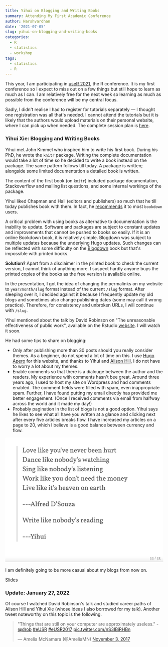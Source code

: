```yaml
---
title: Yihui on Blogging and Writing Books
summary: Attending My First Academic Conference
author: Harshvardhan
date: '2021-07-05'
slug: yihui-on-blogging-and-writing-books
categories:
  - R
  - statistics
  - workshop
tags:
  - statistics
  - R
---
```


This year, I am participating in [useR 2021](https://user2021.r-project.org), the R conference. It is my first conference so I expect to miss out on a few things but still hope to learn as much as I can. I am relatively free for the next week so learning as much as possible from the conference will be my central focus. 

Sadly, I didn't realise I had to register for tutorials separately — I thought one registration was all that's needed. I cannot attend the tutorials but it is likely that the authors would upload materials on their personal website, where I can pick up when needed. The complete session plan is [here](/docs/useR_2021_schedule.pdf).

### Yihui Xie: Blogging and Writing Books

Yihui met John Kimmel who inspired him to write his first book. During his PhD, he wrote the `knitr` package. Writing the complete documentation would take a lot of time so he decided to write a book instead on the package. The same pattern follows till today. A package is written; alongside some limited documentation a detailed book is written.

The content of the first book (on `knitr`) included package documentation, Stackoverflow and mailing list questions, and some internal workings of the package.

Yihui liked Chapman and Hall (editors and publishers) so much that he till today publishes book with them. In fact, he [recommends](https://yihui.org/en/2018/08/bookdown-crc/) it to most `bookdown` users.

A critical problem with using books as alternative to documentation is the inability to update. Software and packages are subject to constant updates and improvements that cannot be pushed to books so easily. If it is an online Bookdown book, it is relatively simple. Blogdown was subject to multiple updates because the underlying Hugo updates. Such changes can be reflected with some difficulty on the [Blogdown](https://bookdown.org/yihui/blogdown/) book but that's impossible with printed books. 

**Solution?** Apart from a disclaimer in the printed book to check the current version, I cannot think of anything more. I suspect hardly anyone buys the printed copies of the books as the free version is available online.

In the presentation, I got the idea of changing the permalinks on my website to `year/month/slug` format instead of the current `/slug` format. After sleeping over it, I decided against it because I frequently update my old blogs and sometimes also change publishing dates (some may call it wrong practice). Therefore, for consistency and unbroken URLs, I will continue with `/slug`.

Yihui mentioned about the talk by David Robinson on "The unreasonable effectiveness of public work", available on the Rstudio [website](https://www.rstudio.com/resources/rstudioconf-2019/the-unreasonable-effectiveness-of-public-work/). I will watch it soon.

He had some tips to share on blogging:

- Only after publishing more than 30 posts should you really consider themes. As a beginner, do not spend a lot of time on this. I use [Hugo Apero](https://github.com/hugo-apero/hugo-apero-docs) for this website, and thanks to Yihui and [Alison Hill](https://alison.rbind.io), I do not have to worry a lot about my themes.
- Enable comments so that there is a dialouge between the author and the readers. My experience with comments hasn't bee great. Around three years ago, I used to host my site on Wordpress and had comments enabled. The comment fields were filled with spam, even inappropriate spam. Further, I have found putting my email directly has provided me better engagement. (Once I received comments via email from halfway across the world and it made my day!)
- Probably pagination in the list of blogs is not a good option. Yihui says he likes to see what all have you written at a glance and clicking next after every five articles breaks flow. I have increased my articles on a page to 20, which I believe is a good balance between currency and flow.

![Key Message for Yihui's Talk](images/yihui.png)

I am definitely going to be more casual about my blogs from now on.

[Slides](https://slides.yihui.org/2021-useR-journey.html)

### Update: January 27, 2022

Of course I watched David Robinson's talk and studied career paths of Alison Hill and Yihui Xie (whose ideas I also borrowed for my talk). Another tweet noteworthy on this topic is the following.

<blockquote class="twitter-tweet"><p lang="en" dir="ltr">&quot;Things that are still on your computer are approximately useless.&quot; -<a href="https://twitter.com/drob?ref_src=twsrc%5Etfw">@drob</a> <a href="https://twitter.com/hashtag/eUSR?src=hash&amp;ref_src=twsrc%5Etfw">#eUSR</a> <a href="https://twitter.com/hashtag/eUSR2017?src=hash&amp;ref_src=twsrc%5Etfw">#eUSR2017</a> <a href="https://t.co/nS3IBiRHBn">pic.twitter.com/nS3IBiRHBn</a></p>&mdash; Amelia McNamara (@AmeliaMN) <a href="https://twitter.com/AmeliaMN/status/926509282874585089?ref_src=twsrc%5Etfw">November 3, 2017</a></blockquote> <script async src="https://platform.twitter.com/widgets.js" charset="utf-8"></script>

